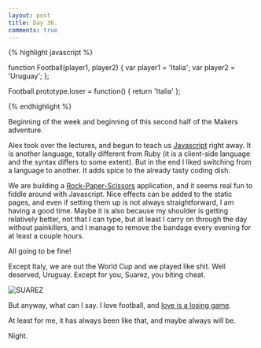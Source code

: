 ```yaml
---
layout: post
title: Day 36.
comments: true
---
```


{% highlight javascript %}

function Football(player1, player2) {
	var player1 = 'Italia';
	var player2 = 'Uruguay';
};

Football.prototype.loser = function() {
return 'Italia'
};

{% endhighlight %}

<!--more-->

Beginning of the week and beginning of this second half of the Makers adventure.

Alex took over the lectures, and begun to teach us [Javascript](http://en.wikipedia.org/wiki/JavaScript) right away. It is another language, totally different from Ruby (it is a client-side language and the syntax differs to some extent). But in the end I liked switching from a language to another. It adds spice to the already tasty coding dish.

We are building a [Rock-Paper-Scissors](http://en.wikipedia.org/wiki/Rock-paper-scissors) application, and it seems real fun to fiddle around with Javascript. Nice effects can be added to the static pages, and even if setting them up is not always straightforward, I am having a good time. Maybe it is also because my shoulder is getting relatively better, not that I can type, but at least I carry on through the day without painkillers, and I manage to remove the bandage every evening for at least a couple hours.

All going to be fine!

Except Italy, we are out the World Cup and we played like shit. Well deserved, Uruguay. Except for you, Suarez, you biting cheat.

![SUAREZ](http://federicomaffei.github.io/public/images/suarez.jpg)

But anyway, what can I say. I love football, and [love is a losing game](https://www.youtube.com/watch?v=nMO5Ko_77Hk).

At least for me, it has always been like that, and maybe always will be.

Night.
